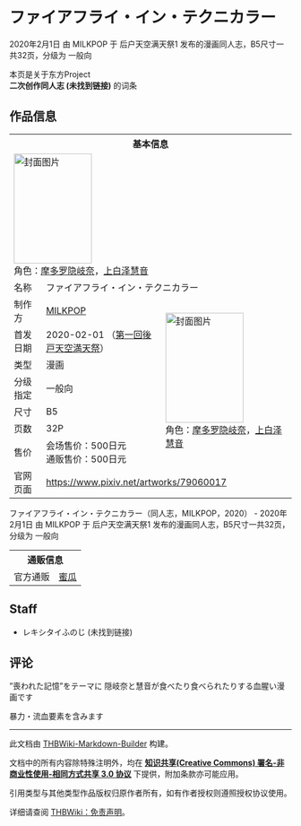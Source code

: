 # ファイアフライ・イン・テクニカラー

<!-- source html: G:\repos\THBWiki-Markdown-Builder\THBWikiMarkdown\Temp\main\e\ec\ns0%3A%E3%83%95%E3%82%A1%E3%82%A4%E3%82%A2%E3%83%95%E3%83%A9%E3%82%A4%E3%83%BB%E3%82%A4%E3%83%B3%E3%83%BB%E3%83%86%E3%82%AF%E3%83%8B%E3%82%AB%E3%83%A9%E3%83%BC.html -->

2020年2月1日 由 MILKPOP 于 后户天空满天祭1 发布的漫画同人志，B5尺寸一共32页，分级为 一般向

本页是关于东方Project  
 **二次创作同人志 (未找到链接)** 的词条

## 作品信息

<table><tbody><tr><th colspan="3">基本信息</th></tr><tr><td class="cover-artwork-mobile" colspan="2"><a href="./文件-ファイアフライ・イン・テクニカラー封面.jpg.md" class="image" title="封面图片"><img alt="封面图片" src="https://upload.thwiki.cc/thumb/1/14/%E3%83%95%E3%82%A1%E3%82%A4%E3%82%A2%E3%83%95%E3%83%A9%E3%82%A4%E3%83%BB%E3%82%A4%E3%83%B3%E3%83%BB%E3%83%86%E3%82%AF%E3%83%8B%E3%82%AB%E3%83%A9%E3%83%BC%E5%B0%81%E9%9D%A2.jpg/139px-%E3%83%95%E3%82%A1%E3%82%A4%E3%82%A2%E3%83%95%E3%83%A9%E3%82%A4%E3%83%BB%E3%82%A4%E3%83%B3%E3%83%BB%E3%83%86%E3%82%AF%E3%83%8B%E3%82%AB%E3%83%A9%E3%83%BC%E5%B0%81%E9%9D%A2.jpg" decoding="async" loading="lazy" width="139" height="196" srcset="https://upload.thwiki.cc/thumb/1/14/%E3%83%95%E3%82%A1%E3%82%A4%E3%82%A2%E3%83%95%E3%83%A9%E3%82%A4%E3%83%BB%E3%82%A4%E3%83%B3%E3%83%BB%E3%83%86%E3%82%AF%E3%83%8B%E3%82%AB%E3%83%A9%E3%83%BC%E5%B0%81%E9%9D%A2.jpg/208px-%E3%83%95%E3%82%A1%E3%82%A4%E3%82%A2%E3%83%95%E3%83%A9%E3%82%A4%E3%83%BB%E3%82%A4%E3%83%B3%E3%83%BB%E3%83%86%E3%82%AF%E3%83%8B%E3%82%AB%E3%83%A9%E3%83%BC%E5%B0%81%E9%9D%A2.jpg 1.5x, https://upload.thwiki.cc/thumb/1/14/%E3%83%95%E3%82%A1%E3%82%A4%E3%82%A2%E3%83%95%E3%83%A9%E3%82%A4%E3%83%BB%E3%82%A4%E3%83%B3%E3%83%BB%E3%83%86%E3%82%AF%E3%83%8B%E3%82%AB%E3%83%A9%E3%83%BC%E5%B0%81%E9%9D%A2.jpg/278px-%E3%83%95%E3%82%A1%E3%82%A4%E3%82%A2%E3%83%95%E3%83%A9%E3%82%A4%E3%83%BB%E3%82%A4%E3%83%B3%E3%83%BB%E3%83%86%E3%82%AF%E3%83%8B%E3%82%AB%E3%83%A9%E3%83%BC%E5%B0%81%E9%9D%A2.jpg 2x" data-file-width="860" data-file-height="1214"></a><div class="cover-char">角色：<a href="./摩多罗隐岐奈.md" title="摩多罗隐岐奈">摩多罗隐岐奈</a>，<a href="./上白泽慧音.md" title="上白泽慧音">上白泽慧音</a></div></td>
</tr><tr><td class="label">名称</td><td colspan="2"> ファイアフライ・イン・テクニカラー </td></tr><tr><td class="label">制作方</td><td><a href="./MILKPOP.md" title="MILKPOP">MILKPOP</a></td><td class="cover-artwork" rowspan="7" style="min-width:196px;"><a href="./文件-ファイアフライ・イン・テクニカラー封面.jpg.md" class="image" title="封面图片"><img alt="封面图片" src="https://upload.thwiki.cc/thumb/1/14/%E3%83%95%E3%82%A1%E3%82%A4%E3%82%A2%E3%83%95%E3%83%A9%E3%82%A4%E3%83%BB%E3%82%A4%E3%83%B3%E3%83%BB%E3%83%86%E3%82%AF%E3%83%8B%E3%82%AB%E3%83%A9%E3%83%BC%E5%B0%81%E9%9D%A2.jpg/139px-%E3%83%95%E3%82%A1%E3%82%A4%E3%82%A2%E3%83%95%E3%83%A9%E3%82%A4%E3%83%BB%E3%82%A4%E3%83%B3%E3%83%BB%E3%83%86%E3%82%AF%E3%83%8B%E3%82%AB%E3%83%A9%E3%83%BC%E5%B0%81%E9%9D%A2.jpg" decoding="async" loading="lazy" width="139" height="196" srcset="https://upload.thwiki.cc/thumb/1/14/%E3%83%95%E3%82%A1%E3%82%A4%E3%82%A2%E3%83%95%E3%83%A9%E3%82%A4%E3%83%BB%E3%82%A4%E3%83%B3%E3%83%BB%E3%83%86%E3%82%AF%E3%83%8B%E3%82%AB%E3%83%A9%E3%83%BC%E5%B0%81%E9%9D%A2.jpg/208px-%E3%83%95%E3%82%A1%E3%82%A4%E3%82%A2%E3%83%95%E3%83%A9%E3%82%A4%E3%83%BB%E3%82%A4%E3%83%B3%E3%83%BB%E3%83%86%E3%82%AF%E3%83%8B%E3%82%AB%E3%83%A9%E3%83%BC%E5%B0%81%E9%9D%A2.jpg 1.5x, https://upload.thwiki.cc/thumb/1/14/%E3%83%95%E3%82%A1%E3%82%A4%E3%82%A2%E3%83%95%E3%83%A9%E3%82%A4%E3%83%BB%E3%82%A4%E3%83%B3%E3%83%BB%E3%83%86%E3%82%AF%E3%83%8B%E3%82%AB%E3%83%A9%E3%83%BC%E5%B0%81%E9%9D%A2.jpg/278px-%E3%83%95%E3%82%A1%E3%82%A4%E3%82%A2%E3%83%95%E3%83%A9%E3%82%A4%E3%83%BB%E3%82%A4%E3%83%B3%E3%83%BB%E3%83%86%E3%82%AF%E3%83%8B%E3%82%AB%E3%83%A9%E3%83%BC%E5%B0%81%E9%9D%A2.jpg 2x" data-file-width="860" data-file-height="1214"></a><div class="cover-char">角色：<a href="./摩多罗隐岐奈.md" title="摩多罗隐岐奈">摩多罗隐岐奈</a>，<a href="./上白泽慧音.md" title="上白泽慧音">上白泽慧音</a></div></td>
</tr><tr><td class="label">首发日期</td><td>2020-02-01&#160;（<a href="/展会作品列表?e=%E5%90%8E%E6%88%B7%E5%A4%A9%E7%A9%BA%E6%BB%A1%E5%A4%A9%E7%A5%AD%231">第一回後戸天空満天祭</a>）</td></tr><tr><td class="label">类型</td><td>漫画</td></tr><tr><td class="label">分级指定</td><td>一般向</td></tr><tr><td class="label">尺寸</td><td>B5</td></tr><tr><td class="label">页数</td><td>32P</td></tr><tr><td class="label">售价</td><td>会场售价：500日元<br>通贩售价：500日元</td></tr>
<tr><td class="label">官网页面</td><td colspan="2"><a rel="nofollow" class="external free" href="https://www.pixiv.net/artworks/79060017">https://www.pixiv.net/artworks/79060017</a></td></tr></tbody></table>

ファイアフライ・イン・テクニカラー（同人志，MILKPOP，2020） - 2020年2月1日 由 MILKPOP 于 后户天空满天祭1 发布的漫画同人志，B5尺寸一共32页，分级为 一般向

<table><tbody><tr><th colspan="3">通贩信息</th></tr><tr><td class="label">官方通贩</td><td colspan="2"><a rel="nofollow" class="external text" href="https://www.melonbooks.co.jp/detail/detail.php?product_id=624216">蜜瓜</a></td></tr></tbody></table>



## Staff
- レキシタイふのじ (未找到链接)


## 评论
  

”喪われた記憶”をテーマに
隠岐奈と慧音が食べたり食べられたりする血腥い漫画です

暴力・流血要素を含みます

  





---

此文档由 [THBWiki-Markdown-Builder](https://github.com/Delsin-Yu/THBWiki-Markdown-Builder) 构建。

文档中的所有内容除特殊注明外，均在 [**知识共享(Creative Commons) 署名-非商业性使用-相同方式共享 3.0 协议**](https://creativecommons.org/licenses/by-sa/3.0/deed.zh-hans) 下提供，附加条款亦可能应用。

引用类型与其他类型作品版权归原作者所有，如有作者授权则遵照授权协议使用。

详细请查阅 [THBWiki：免责声明](https://thbwiki.cc/THBWiki:%E5%85%8D%E8%B4%A3%E5%A3%B0%E6%98%8E)。

